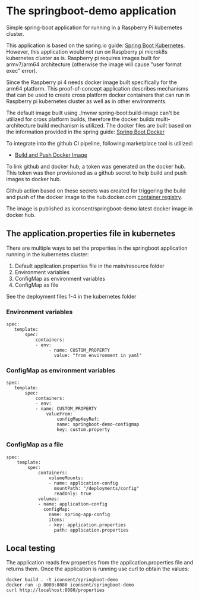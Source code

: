 # The springboot-demo application

Simple spring-boot application for running in a Raspberry Pi kubernetes cluster.

This application is based on the spring.io guide:
[Spring Boot Kubernetes](https://spring.io/guides/gs/spring-boot-kubernetes/).
However, this application would not run on Raspberry pi microk8s kubernetes cluster as is.
Raspberry pi requires images built for armv7/arm64 architecture (otherwise the image will
cause "user format exec" error).

Since the Raspberry pi 4 needs docker image built specifically for the arm64 platform. This
proof-of-concept application describes mechanisms that can be used to create cross platform
docker containers that can run in Raspberry pi kubernetes cluster as well as in other environments.

The default image built using ./mvnw spring-boot:build-image can't be utilized for cross platform
builds, therefore the docker buildx multi-architecture build mechanism is utilized.
The docker files are built based on the information provided in the spring guide:
[Spring Boot Docker](https://spring.io/guides/gs/spring-boot-docker/)

To integrate into the github CI pipeline, following marketplace tool is utilized:

- [Build and Push Docker Image](https://github.com/marketplace/actions/build-and-push-docker-images)

To link github and docker hub, a token was generated on the docker hub. This token was then provisioned
as a github secret to help build and push images to docker hub.

Github action based on these secrets was created for triggering the build and push of the docker
image to the hub.docker.com [container registry](https://hub.docker.com/r/iconsent/springboot-demo).

The image is published as iconsent/springboot-demo:latest docker image in docker hub.

## The application.properties file in kubernetes

There are multiple ways to set the properties in the springboot application running in the
kubernetes cluster:

1. Default application.properties file in the main/resource folder
2. Environment variables
3. ConfigMap as environment variables
4. ConfigMap as file

See the deployment files 1-4 in the kubernetes folder

### Environment variables

    spec:
       template:
           spec:
               containers:
               - env:
                    - name: CUSTOM_PROPERTY
                      value: "from environment in yaml"

### ConfigMap as environment variables

    spec:
       template:
           spec:
               containers:
               - env:
               - name: CUSTOM_PROPERTY
                   valueFrom:
                       configMapKeyRef:
                       name: springboot-demo-configmap
                       key: custom.property

### ConfigMap as a file

    spec:
        template:
            spec:
                containers:
                    volumeMounts:
                    - name: application-config
                      mountPath: "/deployments/config"
                      readOnly: true
                volumes:
                - name: application-config
                  configMap:
                    name: spring-app-config
                    items:
                    - key: application.properties
                      path: application.properties

## Local testing

The application reads few properties from the application.properties file and
returns them. Once the application is running use curl to obtain the values:

    docker build . -t iconsent/springboot-demo
    docker run -p 8080:8080 iconsent/springboot-demo
    curl http://localhost:8080/properties
